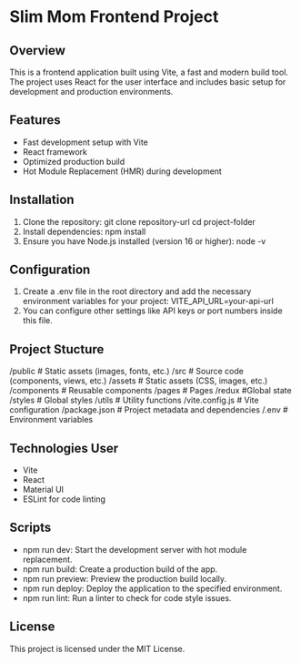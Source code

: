 # Slim Mom Frontend Project

## Overview

This is a frontend application built using Vite, a fast and modern build tool. The project uses React for the user interface and includes basic setup for development and production environments.

## Features

- Fast development setup with Vite
- React framework
- Optimized production build
- Hot Module Replacement (HMR) during development

## Installation

1. Clone the repository:
   git clone repository-url
   cd project-folder
2. Install dependencies: npm install
3. Ensure you have Node.js installed (version 16 or higher):
   node -v

## Configuration

1. Create a .env file in the root directory and add the necessary environment variables for your project: VITE_API_URL=your-api-url
2. You can configure other settings like API keys or port numbers inside this file.

## Project Stucture

/public # Static assets (images, fonts, etc.)
/src # Source code (components, views, etc.)
/assets # Static assets (CSS, images, etc.)
/components # Reusable components
/pages # Pages
/redux #Global state
/styles # Global styles
/utils # Utility functions
/vite.config.js # Vite configuration
/package.json # Project metadata and dependencies
/.env # Environment variables

## Technologies User

- Vite
- React
- Material UI
- ESLint for code linting

## Scripts

- npm run dev: Start the development server with hot module replacement.
- npm run build: Create a production build of the app.
- npm run preview: Preview the production build locally.
- npm run deploy: Deploy the application to the specified environment.
- npm run lint: Run a linter to check for code style issues.

## License

This project is licensed under the MIT License.
